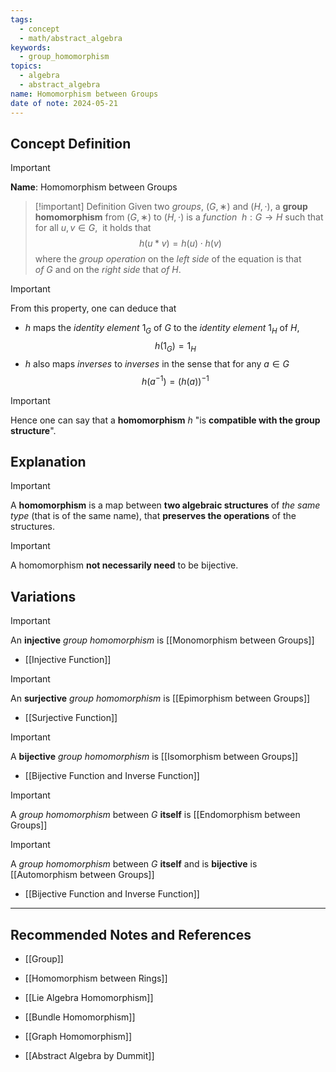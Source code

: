 ```yaml
---
tags:
  - concept
  - math/abstract_algebra
keywords:
  - group_homomorphism
topics:
  - algebra
  - abstract_algebra
name: Homomorphism between Groups
date of note: 2024-05-21
---
```


## Concept Definition

>[!important]
>**Name**: Homomorphism between Groups

>[!important] Definition
>Given two *groups*, $(G,∗)$ and $(H,\cdot)$, a **group homomorphism** from $(G,∗)$ to $(H,\cdot)$ is a *function*  $h: G\to H$ such that for all $u, v \in G$,  it holds that
>$$
>h(u * v) = h(u) \cdot h(v)
>$$
>where the *group operation* on the *left side* of the equation is that *of* $G$ and on the *right side* that *of* $H.$

>[!important]
>From this property, one can deduce that
>- $h$ maps the *identity element* $1_{G}$ of $G$ to the *identity element* $1_{H}$ of $H$,
>  $$
>  h(1_{G}) = 1_{H}
> $$
>- $h$ also maps *inverses* to *inverses* in the sense that for any $a \in G$
>$$
>h(a^{-1}) = (h(a))^{-1}
>$$

>[!important]
>Hence one can say that a **homomorphism** $h$ "is **compatible with the group structure**".

## Explanation

>[!important]
>A **homomorphism** is a map between **two algebraic structures** of *the same type* (that is of the same name), that **preserves the operations** of the structures.

>[!important]
>A homomorphism **not necessarily need** to be bijective.

## Variations

>[!important]
>An **injective** *group homomorphism* is [[Monomorphism between Groups]]

- [[Injective Function]]

>[!important]
>An **surjective** *group homomorphism* is [[Epimorphism between Groups]]

- [[Surjective Function]]

>[!important]
>A **bijective** *group homomorphism* is [[Isomorphism between Groups]] 

- [[Bijective Function and Inverse Function]]

>[!important]
>A *group homomorphism* between $G$ **itself** is [[Endomorphism between Groups]]

>[!important]
>A *group homomorphism* between $G$ **itself** and is **bijective** is [[Automorphism between Groups]]

- [[Bijective Function and Inverse Function]]






-----------
##  Recommended Notes and References

- [[Group]]
- [[Homomorphism between Rings]]
- [[Lie Algebra Homomorphism]]
- [[Bundle Homomorphism]]
- [[Graph Homomorphism]]

- [[Abstract Algebra by Dummit]]